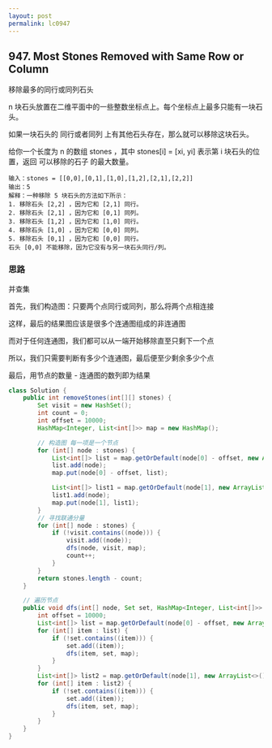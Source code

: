 ```yaml
---
layout: post
permalink: lc0947 
---
```


## 947. Most Stones Removed with Same Row or Column

 移除最多的同行或同列石头

 n 块石头放置在二维平面中的一些整数坐标点上。每个坐标点上最多只能有一块石头。

如果一块石头的 同行或者同列 上有其他石头存在，那么就可以移除这块石头。

给你一个长度为 n 的数组 stones ，其中 stones[i] = [xi, yi] 表示第 i 块石头的位置，返回 可以移除的石子 的最大数量。

```text
输入：stones = [[0,0],[0,1],[1,0],[1,2],[2,1],[2,2]]
输出：5
解释：一种移除 5 块石头的方法如下所示：
1. 移除石头 [2,2] ，因为它和 [2,1] 同行。
2. 移除石头 [2,1] ，因为它和 [0,1] 同列。
3. 移除石头 [1,2] ，因为它和 [1,0] 同行。
4. 移除石头 [1,0] ，因为它和 [0,0] 同列。
5. 移除石头 [0,1] ，因为它和 [0,0] 同行。
石头 [0,0] 不能移除，因为它没有与另一块石头同行/列。
```

### 思路

并查集

首先，我们构造图：只要两个点同行或同列，那么将两个点相连接

这样，最后的结果图应该是很多个连通图组成的非连通图

而对于任何连通图，我们都可以从一端开始移除直至只剩下一个点

所以，我们只需要判断有多少个连通图，最后便至少剩余多少个点

最后，用节点的数量 - 连通图的数列即为结果

```java
class Solution {
    public int removeStones(int[][] stones) {
        Set visit = new HashSet();
        int count = 0;
        int offset = 10000;
        HashMap<Integer, List<int[]>> map = new HashMap();

        // 构造图 每一项是一个节点
        for (int[] node : stones) {
            List<int[]> list = map.getOrDefault(node[0] - offset, new ArrayList<>());
            list.add(node);
            map.put(node[0] - offset, list);

            List<int[]> list1 = map.getOrDefault(node[1], new ArrayList<>());
            list1.add(node);
            map.put(node[1], list1);
        }
        // 寻找联通分量
        for (int[] node : stones) {
            if (!visit.contains((node))) {
                visit.add((node));
                dfs(node, visit, map);
                count++;
            }
        }
        return stones.length - count;
    }

    // 遍历节点
    public void dfs(int[] node, Set set, HashMap<Integer, List<int[]>> map) {
        int offset = 10000;
        List<int[]> list = map.getOrDefault(node[0] - offset, new ArrayList<>());
        for (int[] item : list) {
            if (!set.contains((item))) {
                set.add((item));
                dfs(item, set, map);
            }
        }
        List<int[]> list2 = map.getOrDefault(node[1], new ArrayList<>());
        for (int[] item : list2) {
            if (!set.contains((item))) {
                set.add((item));
                dfs(item, set, map);
            }
        }
    }
}
```